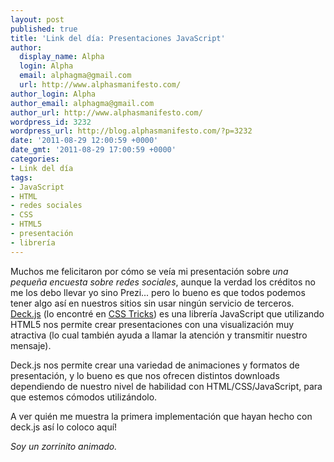 ```yaml
---
layout: post
published: true
title: 'Link del día: Presentaciones JavaScript'
author:
  display_name: Alpha
  login: Alpha
  email: alphagma@gmail.com
  url: http://www.alphasmanifesto.com/
author_login: Alpha
author_email: alphagma@gmail.com
author_url: http://www.alphasmanifesto.com/
wordpress_id: 3232
wordpress_url: http://blog.alphasmanifesto.com/?p=3232
date: '2011-08-29 12:00:59 +0000'
date_gmt: '2011-08-29 17:00:59 +0000'
categories:
- Link del día
tags:
- JavaScript
- HTML
- redes sociales
- CSS
- HTML5
- presentación
- librería
---
```


Muchos me felicitaron por cómo se veía mi presentación sobre _una pequeña encuesta sobre redes sociales_, aunque la verdad los créditos no me los debo llevar yo sino Prezi... pero lo bueno es que todos podemos tener algo así en nuestros sitios sin usar ningún servicio de terceros. [Deck.js](http://imakewebthings.github.com/deck.js/) (lo encontré en [CSS Tricks](http://css-tricks.com/13767-deck-js/)) es una librería JavaScript que utilizando HTML5 nos permite crear presentaciones con una visualización muy atractiva (lo cual también ayuda a llamar la atención y transmitir nuestro mensaje).

Deck.js nos permite crear una variedad de animaciones y formatos de presentación, y lo bueno es que nos ofrecen distintos downloads dependiendo de nuestro nivel de habilidad con HTML/CSS/JavaScript, para que estemos cómodos utilizándolo.

A ver quién me muestra la primera implementación que hayan hecho con deck.js así lo coloco aquí!

_Soy un zorrinito animado._
